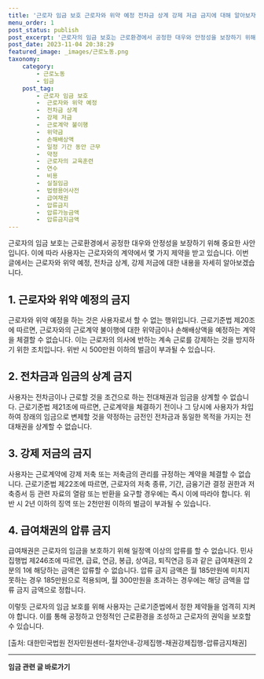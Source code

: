 ```yaml
---
title: '근로자 임금 보호 근로자와 위약 예정 전차금 상계 강제 저금 금지에 대해 알아보자'
menu_order: 1
post_status: publish
post_excerpt: '근로자의 임금 보호는 근로환경에서 공정한 대우와 안정성을 보장하기 위해 중요한 사안입니다. 이에 따라 사용자는 근로자와의 계약에서 몇 가지 제약을 받고 있습니다. 이번 글에서는 근로자와 위약 예정, 전차금 상계, 강제 저금에 대한 내용을 자세히 알아보겠습니다.'
post_date: 2023-11-04 20:38:29
featured_image: _images/근로노동.png
taxonomy:
    category:
        - 근로노동
        - 임금
    post_tag:
        - 근로자 임금 보호
        -  근로자와 위약 예정
        -  전차금 상계
        -  강제 저금
        -  근로계약 불이행
        -  위약금
        -  손해배상액
        -  일정 기간 동안 근무
        -  약정
        -  근로자의 교육훈련
        -  연수
        -  비용
        -  실질임금
        -  법령용어사전
        -  급여채권
        -  압류금지
        -  압류가능금액
        -  압류금지금액
---
```



근로자의 임금 보호는 근로환경에서 공정한 대우와 안정성을 보장하기 위해 중요한 사안입니다. 이에 따라 사용자는 근로자와의 계약에서 몇 가지 제약을 받고 있습니다. 이번 글에서는 근로자와 위약 예정, 전차금 상계, 강제 저금에 대한 내용을 자세히 알아보겠습니다.

## 1. 근로자와 위약 예정의 금지
근로자와 위약 예정을 하는 것은 사용자로서 할 수 없는 행위입니다. 근로기준법 제20조에 따르면, 근로자와의 근로계약 불이행에 대한 위약금이나 손해배상액을 예정하는 계약을 체결할 수 없습니다. 이는 근로자의 의사에 반하는 계속 근로를 강제하는 것을 방지하기 위한 조치입니다. 위반 시 500만원 이하의 벌금이 부과될 수 있습니다.

## 2. 전차금과 임금의 상계 금지
사용자는 전차금이나 근로할 것을 조건으로 하는 전대채권과 임금을 상계할 수 없습니다. 근로기준법 제21조에 따르면, 근로계약을 체결하기 전이나 그 당시에 사용자가 차입하여 장래의 임금으로 변제할 것을 약정하는 금전인 전차금과 동일한 목적을 가지는 전대채권을 상계할 수 없습니다.

## 3. 강제 저금의 금지
사용자는 근로계약에 강제 저축 또는 저축금의 관리를 규정하는 계약을 체결할 수 없습니다. 근로기준법 제22조에 따르면, 근로자의 저축 종류, 기간, 금융기관 결정 권한과 저축증서 등 관련 자료의 열람 또는 반환을 요구할 경우에는 즉시 이에 따라야 합니다. 위반 시 2년 이하의 징역 또는 2천만원 이하의 벌금이 부과될 수 있습니다.

## 4. 급여채권의 압류 금지
급여채권은 근로자의 임금을 보호하기 위해 일정액 이상의 압류를 할 수 없습니다. 민사집행법 제246조에 따르면, 급료, 연금, 봉급, 상여금, 퇴직연금 등과 같은 급여채권의 2분의 1에 해당하는 금액은 압류할 수 없습니다. 압류 금지 금액은 월 185만원에 미치지 못하는 경우 185만원으로 적용되며, 월 300만원을 초과하는 경우에는 해당 금액을 압류 금지 금액으로 정합니다.

이렇듯 근로자의 임금 보호를 위해 사용자는 근로기준법에서 정한 제약들을 엄격히 지켜야 합니다. 이를 통해 공정하고 안정적인 근로환경을 조성하고 근로자의 권익을 보호할 수 있습니다.

[출처: 대한민국법원 전자민원센터-절차안내-강제집행-채권강제집행-압류금지채권]
<!-- wp:separator -->
<hr class="wp-block-separator has-alpha-channel-opacity"/>
<!-- /wp:separator -->

<!-- wp:group {"backgroundColor":"base","layout":{"type":"constrained"}} -->
<div class="wp-block-group has-base-background-color has-background"><!-- wp:paragraph {"align":"center","fontSize":"medium"} -->
<p class="has-text-align-center has-large-font-size"><strong>임금 관련 글 바로가기</strong></p>
<!-- /wp:paragraph -->


<!-- wp:latest-posts
{"categories":[{"id":11225,"count":19,"description":"","link":"https://uknowlaw.com/category/%ec%9e%84%ea%b8%88/","name":"임금","slug":"임금","taxonomy":"category","parent":0,"meta":[],"_links":{"self":[{"href":"https://uknowlaw.com/wp-json/wp/v2/categories/11225"}],"collection":[{"href":"https://uknowlaw.com/wp-json/wp/v2/categories"}],"about":[{"href":"https://uknowlaw.com/wp-json/wp/v2/taxonomies/category"}],"wp:post_type":[{"href":"https://uknowlaw.com/wp-json/wp/v2/posts?categories=11225"}],"curies":[{"name":"wp","href":"https://api.w.org/{rel}","templated":true}]}}],"postsToShow":100,"excerptLength":28,"postLayout":"grid","columns":2,"featuredImageAlign":"left","featuredImageSizeSlug":"large","fontSize":"small"} /--></div>
<!-- /wp:group -->